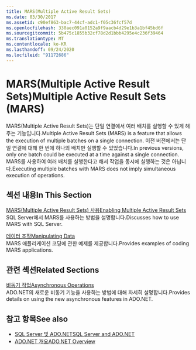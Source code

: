 ```yaml
---
title: MARS(Multiple Active Result Sets)
ms.date: 03/30/2017
ms.assetid: c90ef863-bac7-44cf-adc1-f05c36fcf57d
ms.openlocfilehash: 330aec091a0152a9f9aacb4d29e1b3a1bf45bd6f
ms.sourcegitcommit: 5b475c1855b32cf78d2d1bbb4295e4c236f39464
ms.translationtype: MT
ms.contentlocale: ko-KR
ms.lasthandoff: 09/24/2020
ms.locfileid: "91172686"
---
```

# <a name="multiple-active-result-sets-mars"></a><span data-ttu-id="447fd-102">MARS(Multiple Active Result Sets)</span><span class="sxs-lookup"><span data-stu-id="447fd-102">Multiple Active Result Sets (MARS)</span></span>

<span data-ttu-id="447fd-103">MARS(Multiple Active Result Sets)는 단일 연결에서 여러 배치를 실행할 수 있게 해주는 기능입니다.</span><span class="sxs-lookup"><span data-stu-id="447fd-103">Multiple Active Result Sets (MARS) is a feature that allows the execution of multiple batches on a single connection.</span></span> <span data-ttu-id="447fd-104">이전 버전에서는 단일 연결에 대해 한 번에 하나의 배치만 실행할 수 있었습니다.</span><span class="sxs-lookup"><span data-stu-id="447fd-104">In previous versions, only one batch could be executed at a time against a single connection.</span></span> <span data-ttu-id="447fd-105">MARS를 사용하여 여러 배치를 실행한다고 해서 작업을 동시에 실행하는 것은 아닙니다.</span><span class="sxs-lookup"><span data-stu-id="447fd-105">Executing multiple batches with MARS does not imply simultaneous execution of operations.</span></span>  
  
## <a name="in-this-section"></a><span data-ttu-id="447fd-106">섹션 내용</span><span class="sxs-lookup"><span data-stu-id="447fd-106">In This Section</span></span>  

 [<span data-ttu-id="447fd-107">MARS(Multiple Active Result Sets) 사용</span><span class="sxs-lookup"><span data-stu-id="447fd-107">Enabling Multiple Active Result Sets</span></span>](enabling-multiple-active-result-sets.md)  
 <span data-ttu-id="447fd-108">SQL Server에서 MARS를 사용하는 방법을 설명합니다.</span><span class="sxs-lookup"><span data-stu-id="447fd-108">Discusses how to use MARS with SQL Server.</span></span>  
  
 [<span data-ttu-id="447fd-109">데이터 조작</span><span class="sxs-lookup"><span data-stu-id="447fd-109">Manipulating Data</span></span>](manipulating-data.md)  
 <span data-ttu-id="447fd-110">MARS 애플리케이션 코딩에 관한 예제를 제공합니다.</span><span class="sxs-lookup"><span data-stu-id="447fd-110">Provides examples of coding MARS applications.</span></span>  
  
## <a name="related-sections"></a><span data-ttu-id="447fd-111">관련 섹션</span><span class="sxs-lookup"><span data-stu-id="447fd-111">Related Sections</span></span>  

 [<span data-ttu-id="447fd-112">비동기 작업</span><span class="sxs-lookup"><span data-stu-id="447fd-112">Asynchronous Operations</span></span>](asynchronous-operations.md)  
 <span data-ttu-id="447fd-113">ADO.NET의 새로운 비동기 기능을 사용하는 방법에 대해 자세히 설명합니다.</span><span class="sxs-lookup"><span data-stu-id="447fd-113">Provides details on using the new asynchronous features in ADO.NET.</span></span>  
  
## <a name="see-also"></a><span data-ttu-id="447fd-114">참고 항목</span><span class="sxs-lookup"><span data-stu-id="447fd-114">See also</span></span>

- [<span data-ttu-id="447fd-115">SQL Server 및 ADO.NET</span><span class="sxs-lookup"><span data-stu-id="447fd-115">SQL Server and ADO.NET</span></span>](index.md)
- [<span data-ttu-id="447fd-116">ADO.NET 개요</span><span class="sxs-lookup"><span data-stu-id="447fd-116">ADO.NET Overview</span></span>](../ado-net-overview.md)
